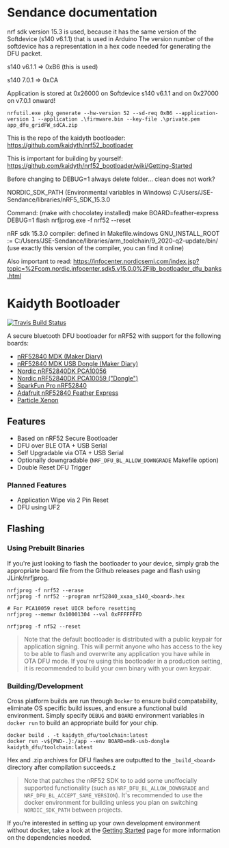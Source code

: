 # Sendance documentation

nrf sdk version 15.3 is used, because it has the same version of the Softdevice (s140 v6.1.1) that is used in Arduino
The version number of the softdevice has a representation in a hex code needed for generating the DFU packet.

s140 v6.1.1 => 0xB6  (this is used)

s140 7.0.1  => 0xCA 

Application is stored at 0x26000 on Softdevice s140 v6.1.1 and on 0x27000 on v7.0.1 onward!

```
nrfutil.exe pkg generate --hw-version 52 --sd-req 0xB6 --application-version 1 --application .\firmware.bin --key-file .\private.pem app_dfu_gridFW_sdCA.zip
```

This is the repo of the kaidyth bootloader: https://github.com/kaidyth/nrf52_bootloader

This is important for building by yourself: https://github.com/kaidyth/nrf52_bootloader/wiki/Getting-Started

Before changing to DEBUG=1 always delete folder... clean does not work?

NORDIC_SDK_PATH (Environmental variables in Windows)
C:/Users/JSE-Sendance/libraries/nRF5_SDK_15.3.0

Command: (make with chocolatey installed)
make BOARD=feather-express DEBUG=1 flash
nrfjprog.exe -f nrf52 --reset

nRF sdk 15.3.0
compiler: defined in Makefile.windows
GNU_INSTALL_ROOT := C:/Users/JSE-Sendance/libraries/arm_toolchain/9_2020-q2-update/bin/
(use exactly this version of the compiler, you can find it online)

Also important to read:
https://infocenter.nordicsemi.com/index.jsp?topic=%2Fcom.nordic.infocenter.sdk5.v15.0.0%2Flib_bootloader_dfu_banks.html




# Kaidyth Bootloader

[![Travis Build Status](https://img.shields.io/travis/com/charlesportwoodii/kaidyth_nrf52_bootloader.svg?label=TravisCI&style=flat-square)](https://travis-ci.com/charlesportwoodii/kaidyth_nrf52_bootloader)

A secure bluetooth DFU bootloader for nRF52 with support for the following boards:

- [nRF52840 MDK (Maker Diary)](https://wiki.makerdiary.com/nrf52840-mdk/)
- [nRF52840 MDK USB Dongle (Maker Diary)](https://wiki.makerdiary.com/nrf52840-mdk-usb-dongle/)
- [Nordic nRF52840DK PCA10056](https://www.nordicsemi.com/Software-and-Tools/Development-Kits/nRF52840-DK)
- [Nordic nRF52840DK PCA10059 ("Dongle")](https://www.nordicsemi.com/Software-and-Tools/Development-Kits/nRF52840-Dongle)
- [SparkFun Pro nRF52840](https://www.sparkfun.com/products/15025)
- [Adafruit nRF52840 Feather Express](https://www.adafruit.com/product/4062)
- [Particle Xenon](https://docs.particle.io/xenon/)

## Features

- Based on nRF52 Secure Bootloader
- DFU over BLE OTA + USB Serial
- Self Upgradable via OTA + USB Serial
- Optionally downgradable (`NRF_DFU_BL_ALLOW_DOWNGRADE` Makefile option)
- Double Reset DFU Trigger

### Planned Features

- Application Wipe via 2 Pin Reset
- DFU using UF2

## Flashing

### Using Prebuilt Binaries

If you're just looking to flash the bootloader to your device, simply grab the appropriate board file from the Github releases page and flash using JLink/nrfjprog.

```
nrfjprog -f nrf52 --erase
nrfjprog -f nrf52 --program nrf52840_xxaa_s140_<board>.hex

# For PCA10059 reset UICR before resetting
nrfjprog --memwr 0x10001304 --val 0xFFFFFFFD

nrfjprog -f nf52 --reset
```

> Note that the default bootloader is distributed with a public keypair for application signing. This will permit anyone who has access to the key to be able to flash and overwrite any application you have while in OTA DFU mode. If you're using this bootloader in a production setting, it is recommended to build your own binary with your own keypair.

### Building/Development

Cross platform builds are run through `Docker` to ensure build compatability, eliminate OS specific build issues, and ensure a functional build environment. Simply specify `DEBUG` and `BOARD` environment variables in `docker run` to build an appropriate build for your chip.

```
docker build . -t kaidyth_dfu/toolchain:latest
docker run -v${PWD-.}:/app --env BOARD=mdk-usb-dongle kaidyth_dfu/toolchain:latest
```

Hex and .zip archives for DFU flashes are outputted to the `_build_<board>` directory after compilation succeeds.z

> Note that patches the nRF52 SDK to to add some unoffocially supported functionality (such as `NRF_DFU_BL_ALLOW_DOWNGRADE` and `NRF_DFU_BL_ACCEPT_SAME_VERSION`). It's recommended to use the docker environment for building unless you plan on switching `NORDIC_SDK_PATH` between projects.

If you're interested in setting up your own development environment without docker, take a look at the [Getting Started](https://github.com/charlesportwoodii/kaidyth_nrf52_bootloader/wiki/Getting-Started) page for more information on the dependencies needed.